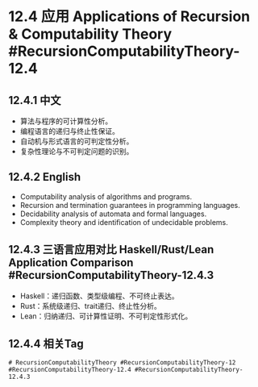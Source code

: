 # 12.4 应用 Applications of Recursion & Computability Theory #RecursionComputabilityTheory-12.4

## 12.4.1 中文

- 算法与程序的可计算性分析。
- 编程语言的递归与终止性保证。
- 自动机与形式语言的可判定性分析。
- 复杂性理论与不可判定问题的识别。

## 12.4.2 English

- Computability analysis of algorithms and programs.
- Recursion and termination guarantees in programming languages.
- Decidability analysis of automata and formal languages.
- Complexity theory and identification of undecidable problems.

## 12.4.3 三语言应用对比 Haskell/Rust/Lean Application Comparison #RecursionComputabilityTheory-12.4.3

- Haskell：递归函数、类型级编程、不可终止表达。
- Rust：系统级递归、trait递归、终止性分析。
- Lean：归纳递归、可计算性证明、不可判定性形式化。

## 12.4.4 相关Tag

`# RecursionComputabilityTheory #RecursionComputabilityTheory-12 #RecursionComputabilityTheory-12.4 #RecursionComputabilityTheory-12.4.3`
